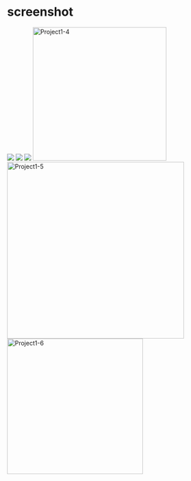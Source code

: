 # screenshot
<img src = "https://user-images.githubusercontent.com/112672832/188889206-4f8f225a-b559-41a8-bdbf-fa9ddc84383a.png"></img>
<img src = "https://user-images.githubusercontent.com/112672832/188889230-070b79a7-8156-452e-b32f-4c61df21195a.png"></img>
<img src = "https://user-images.githubusercontent.com/112672832/188889239-d310031a-e9b9-43fd-bbce-343b0d5f2b10.png"></img>
<img width="312" alt="Project1-4" src="https://user-images.githubusercontent.com/112672832/190847173-4b101843-77bb-4b9a-8119-92af471c83b9.png">
<img width="413" alt="Project1-5" src="https://user-images.githubusercontent.com/112672832/190847174-094ab0b3-b292-44f4-b7ba-df81889856fa.png">
<img width="317" alt="Project1-6" src="https://user-images.githubusercontent.com/112672832/190847175-98181950-eaca-474c-acdf-c97f699eea4a.png">
